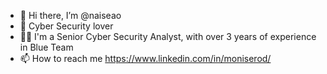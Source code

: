 - 👋 Hi there, I’m @naiseao
- 💙 Cyber Security lover 
- 👩‍💻 I'm a Senior Cyber Security Analyst, with over 3 years of experience in Blue Team
- 📫 How to reach me https://www.linkedin.com/in/moniserod/

